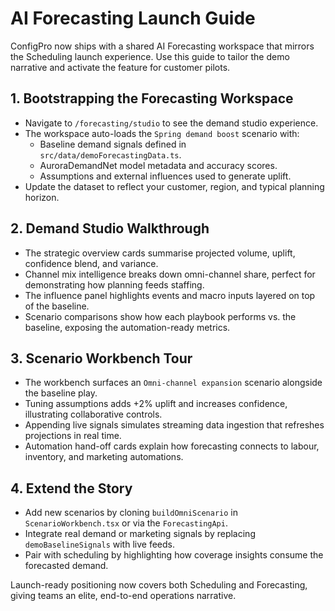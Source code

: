 # AI Forecasting Launch Guide

ConfigPro now ships with a shared AI Forecasting workspace that mirrors the Scheduling launch experience. Use this guide to tailor the demo narrative and activate the feature for customer pilots.

## 1. Bootstrapping the Forecasting Workspace
- Navigate to `/forecasting/studio` to see the demand studio experience.
- The workspace auto-loads the `Spring demand boost` scenario with:
  - Baseline demand signals defined in `src/data/demoForecastingData.ts`.
  - AuroraDemandNet model metadata and accuracy scores.
  - Assumptions and external influences used to generate uplift.
- Update the dataset to reflect your customer, region, and typical planning horizon.

## 2. Demand Studio Walkthrough
- The strategic overview cards summarise projected volume, uplift, confidence blend, and variance.
- Channel mix intelligence breaks down omni-channel share, perfect for demonstrating how planning feeds staffing.
- The influence panel highlights events and macro inputs layered on top of the baseline.
- Scenario comparisons show how each playbook performs vs. the baseline, exposing the automation-ready metrics.

## 3. Scenario Workbench Tour
- The workbench surfaces an `Omni-channel expansion` scenario alongside the baseline play.
- Tuning assumptions adds +2% uplift and increases confidence, illustrating collaborative controls.
- Appending live signals simulates streaming data ingestion that refreshes projections in real time.
- Automation hand-off cards explain how forecasting connects to labour, inventory, and marketing automations.

## 4. Extend the Story
- Add new scenarios by cloning `buildOmniScenario` in `ScenarioWorkbench.tsx` or via the `ForecastingApi`.
- Integrate real demand or marketing signals by replacing `demoBaselineSignals` with live feeds.
- Pair with scheduling by highlighting how coverage insights consume the forecasted demand.

Launch-ready positioning now covers both Scheduling and Forecasting, giving teams an elite, end-to-end operations narrative.
